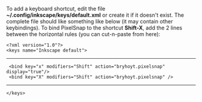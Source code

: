 To add a keyboard shortcut, edit the file **~/.config/inkscape/keys/default.xml** or create it if it doesn't exist. The complete file should like something like below (it may contain other keybindings). To bind PixelSnap to the shortcut **Shift-X**, add the 2 lines between the horizontal rules (you can cut-n-paste from here):

```
<?xml version="1.0"?>
<keys name="Inkscape default">
```

---

```
 <bind key="x" modifiers="Shift" action="bryhoyt.pixelsnap" display="true"/>
 <bind key="X" modifiers="Shift" action="bryhoyt.pixelsnap" />
```

---

```
</keys>
```